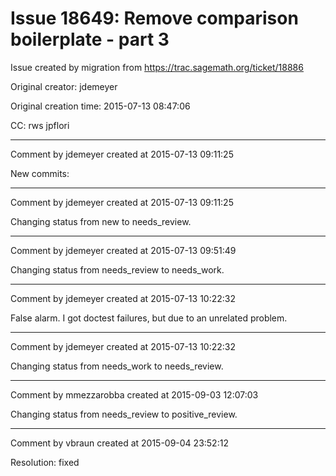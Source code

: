 # Issue 18649: Remove comparison boilerplate - part 3

Issue created by migration from https://trac.sagemath.org/ticket/18886

Original creator: jdemeyer

Original creation time: 2015-07-13 08:47:06

CC:  rws jpflori




---

Comment by jdemeyer created at 2015-07-13 09:11:25

New commits:


---

Comment by jdemeyer created at 2015-07-13 09:11:25

Changing status from new to needs_review.


---

Comment by jdemeyer created at 2015-07-13 09:51:49

Changing status from needs_review to needs_work.


---

Comment by jdemeyer created at 2015-07-13 10:22:32

False alarm. I got doctest failures, but due to an unrelated problem.


---

Comment by jdemeyer created at 2015-07-13 10:22:32

Changing status from needs_work to needs_review.


---

Comment by mmezzarobba created at 2015-09-03 12:07:03

Changing status from needs_review to positive_review.


---

Comment by vbraun created at 2015-09-04 23:52:12

Resolution: fixed
